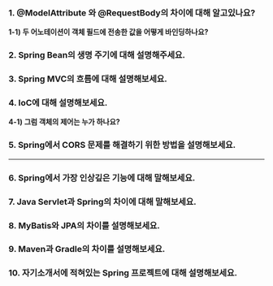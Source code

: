 ### 1. @ModelAttribute 와 @RequestBody의 차이에 대해 알고있나요?

<b>1-1) 두 어노테이션이 객체 필드에 전송한 값을 어떻게 바인딩하나요? </b>

### 2. Spring Bean의 생명 주기에 대해 설명해주세요.

### 3. Spring MVC의 흐름에 대해 설명해보세요.

### 4. IoC에 대해 설명해보세요.

<b>4-1) 그럼 객체의 제어는 누가 하나요?</b>

### 5. Spring에서 CORS 문제를 해결하기 위한 방법을 설명해보세요.

--- 
### 6. Spring에서 가장 인상깊은 기능에 대해 말해보세요.

### 7. Java Servlet과 Spring의 차이에 대해 말해보세요.

### 8. MyBatis와 JPA의 차이를 설명해보세요.

### 9. Maven과 Gradle의 차이를 설명해보세요.

### 10. 자기소개서에 적혀있는 Spring 프로젝트에 대해 설명해보세요.